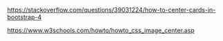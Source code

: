 https://stackoverflow.com/questions/39031224/how-to-center-cards-in-bootstrap-4

https://www.w3schools.com/howto/howto_css_image_center.asp
